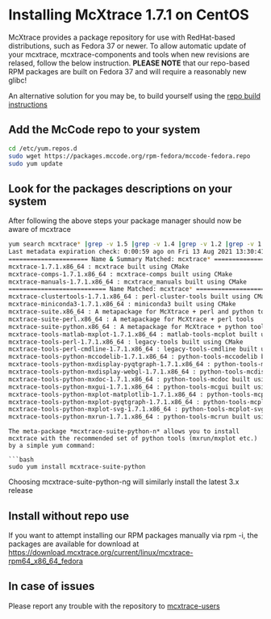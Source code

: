 # Installing McXtrace 1.7.1 on CentOS

McXtrace provides a package repository for use with RedHat-based
distributions, such as Fedora 37 or newer. To allow automatic update
of your mcxtrace, mcxtrace-components and tools when new revisions are
relased, follow the below instruction. **PLEASE NOTE** that our
repo-based RPM packages are built on Fedora 37 and will require a
reasonably new glibc!

An alternative solution for you may be, to build yourself using the [repo build instructions](https://github.com/McXtraceMcXtrace/McCode/wiki/Building-McStas-McXtrace)


## Add the McCode repo to your system
```bash
cd /etc/yum.repos.d
sudo wget https://packages.mccode.org/rpm-fedora/mccode-fedora.repo
sudo yum update
```

## Look for the packages descriptions on your system
After following the above steps your package manager should now be aware of mcxtrace
```bash
yum search mcxtrace* |grep -v 1.5 |grep -v 1.4 |grep -v 1.2 |grep -v 1.1
Last metadata expiration check: 0:00:59 ago on Fri 13 Aug 2021 13:30:41 UTC.
====================== Name & Summary Matched: mcxtrace* =======================
mcxtrace-1.7.1.x86_64 : mcxtrace built using CMake
mcxtrace-comps-1.7.1.x86_64 : mcxtrace-comps built using CMake
mcxtrace-manuals-1.7.1.x86_64 : mcxtrace_manuals built using CMake
=========================== Name Matched: mcxtrace* ============================
mcxtrace-clustertools-1.7.1.x86_64 : perl-cluster-tools built using CMake
mcxtrace-miniconda3-1.7.1.x86_64 : miniconda3 built using CMake
mcxtrace-suite.x86_64 : A metapackage for McXtrace + perl and python tools
mcxtrace-suite-perl.x86_64 : A metapackage for McXtrace + perl tools
mcxtrace-suite-python.x86_64 : A metapackage for McXtrace + python tools
mcxtrace-tools-matlab-mxplot-1.7.1.x86_64 : matlab-tools-mcplot built using CMake
mcxtrace-tools-perl-1.7.1.x86_64 : legacy-tools built using CMake
mcxtrace-tools-perl-cmdline-1.7.1.x86_64 : legacy-tools-cmdline built using CMake
mcxtrace-tools-python-mccodelib-1.7.1.x86_64 : python-tools-mccodelib built using CMake
mcxtrace-tools-python-mxdisplay-pyqtgraph-1.7.1.x86_64 : python-tools-mcdisplay-pyqtgraph built using CMake
mcxtrace-tools-python-mxdisplay-webgl-1.7.1.x86_64 : python-tools-mcdisplay-webgl built using CMake
mcxtrace-tools-python-mxdoc-1.7.1.x86_64 : python-tools-mcdoc built using CMake
mcxtrace-tools-python-mxgui-1.7.1.x86_64 : python-tools-mcgui built using CMake
mcxtrace-tools-python-mxplot-matplotlib-1.7.1.x86_64 : python-tools-mcplot built using CMake
mcxtrace-tools-python-mxplot-pyqtgraph-1.7.1.x86_64 : python-tools-mcplot-pyqtgraph built using CMake
mcxtrace-tools-python-mxplot-svg-1.7.1.x86_64 : python-tools-mcplot-svg built using CMake
mcxtrace-tools-python-mxrun-1.7.1.x86_64 : python-tools-mcrun built using CMake
```
```
The meta-package *mcxtrace-suite-python-n* allows you to install
mcxtrace with the recommended set of python tools (mxrun/mxplot etc.)
by a simple yum command:

```bash
sudo yum install mcxtrace-suite-python
```
Choosing mcxtrace-suite-python-ng  will similarly install the latest 3.x release

## Install without repo use
If you want to attempt installing our RPM packages manually via rpm -i, the packages are available for download at https://download.mcxtrace.org/current/linux/mcxtrace-rpm64_x86_64_fedora

## In case of issues
Please report any trouble with the repository to [mcxtrace-users](mailto:mcstas-users@mcxtrace.org)

